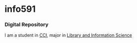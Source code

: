# info591
<h3> Digital Repository </h3>

I am a student in [CCI](http://cci.drexel.edu), major in [Library and Information Science](https://drexel.edu/cci/academics/masters-programs/ms-in-library-information-science/)
